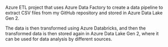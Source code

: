 Azure ETL project that uses Azure Data Factory to create a data pipeline to extract CSV files from my GitHub repository and stored in Azure Data Lake Gen 2.

The data is then transformed using Azure Databricks, and then the transformed data is then stored again in Azure Data Lake Gen 2, where it can be used for data analysis by different sources.